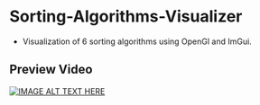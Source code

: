 # Sorting-Algorithms-Visualizer
- Visualization of 6 sorting algorithms using OpenGl and ImGui.

## Preview Video
[![IMAGE ALT TEXT HERE](https://img.youtube.com/vi/dB8lhv9XWD0/0.jpg)](https://www.youtube.com/watch?v=dB8lhv9XWD0)
